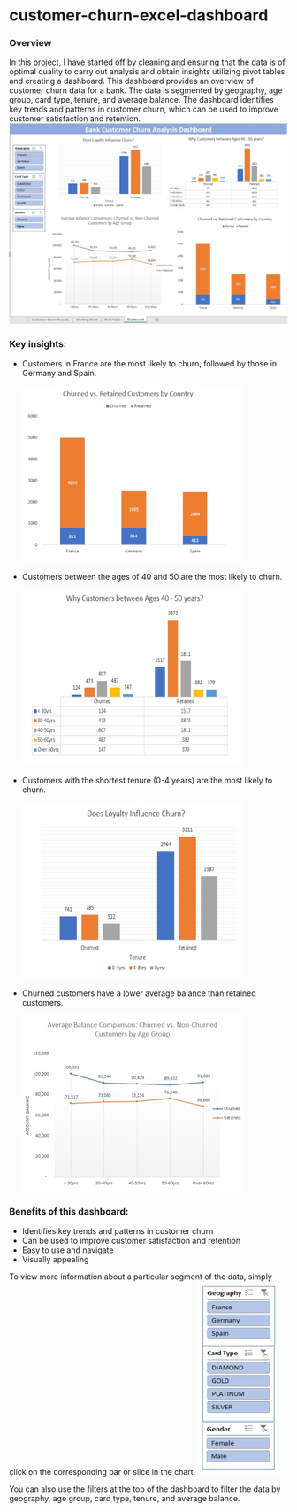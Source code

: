 # customer-churn-excel-dashboard


### Overview
In this project, I have started off by cleaning and ensuring that the data is of optimal quality to carry out analysis and obtain insights utilizing pivot tables and creating a dashboard.
This dashboard provides an overview of customer churn data for a bank. The data is segmented by geography, age group, card type, tenure, and average balance. 
The dashboard identifies key trends and patterns in customer churn, which can be used to improve customer satisfaction and retention.
  ![excel dashboards](excel_dashboard.jpg)

### Key insights:
- Customers in France are the most likely to churn, followed by those in Germany and Spain.

  ![Chart 1](img1.jpg)
  
- Customers between the ages of 40 and 50 are the most likely to churn.

  ![Chart 2](img4.jpg)
  
- Customers with the shortest tenure (0-4 years) are the most likely to churn.

  ![Chart 4](img3.jpg)
  
- Churned customers have a lower average balance than retained customers.

  ![Chart 5](img2.jpg)
  
### Benefits of this dashboard:
- Identifies key trends and patterns in customer churn
- Can be used to improve customer satisfaction and retention
- Easy to use and navigate
- Visually appealing

To view more information about a particular segment of the data, simply click on the corresponding bar or slice in the chart. 
  ![dashboard filters](filters.jpg)

You can also use the filters at the top of the dashboard to filter the data by geography, age group, card type, tenure, and average balance.
